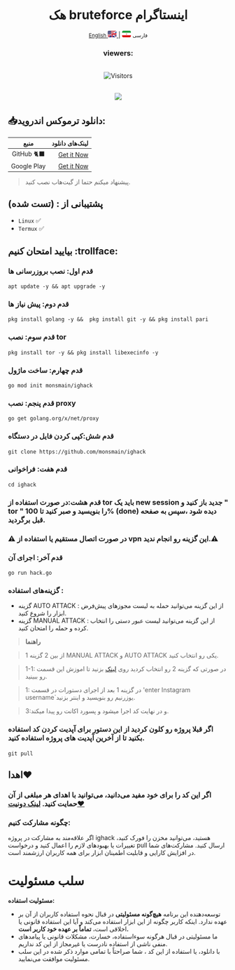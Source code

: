 <div align="center">
    <h1>هک  bruteforce اینستاگرام</h1>
</div>
<div align="center">
    <p>
        <a href="README.md">
            <small>English</small> <img src='images/flag-en.png' alt='English' style='width: 20px;height: 15px;border-radius: 3px;' /> </a> | <img src='images/Flag-iran.png' alt='فارسی' style='width: 20px;height: 15px;border-radius: 3px;' /> <small>فارسی</small>
    </p> <h3>viewers:</h3> <br> <img src="https://profile-counter.glitch.me/monsmain/count.svg" alt="Visitors"><p align="center"> <br><img src="https://github.com/NiREvil/workers-cloudflare/blob/main/Other/pics/snake.svg" width="1280px">
</div>

## 📥دانلود ترموکس اندروید:

| منبع | لینک‌های دانلود |
|:--------:| -------------:|
| GitHub 🐈‍⬛|[Get it Now](https://github.com/termux/termux-app/releases)|
| Google Play|[Get it Now](https://play.google.com/store/apps/details?id=com.termux)|                    
> پیشنهاد میکنم حتما از گیت‌هاب نصب کنید.
## پشتیبانی از : (تست شده)
- `Linux` ✅
- `Termux` ✅
## بیایید امتحان کنیم :trollface:
### قدم اول: نصب بروزرسانی ها
```
apt update -y && apt upgrade -y
```
### قدم دوم: پیش نیاز ها
```
pkg install golang -y &&  pkg install git -y && pkg install pari
```
### قدم سوم: نصب tor
```
pkg install tor -y && pkg install libexecinfo -y 
```
### قدم چهارم: ساخت ماژول
```
go mod init monsmain/ighack
```
### قدم پنجم: نصب proxy
```
go get golang.org/x/net/proxy
```
### قدم شش:کپی کردن فایل در دستگاه
```
git clone https://github.com/monsmain/ighack
```
### قدم هفت: فراخوانی
```
cd ighack
```
### قدم هشت:در صورت استفاده از tor باید یک new session جدید باز کنید و " tor " را بنویسید و صبر کنید تا 100% (done) دیده شود ،سپس به صفحه قبل برگردید.
### ⚠️ در صورت اتصال مستقیم یا استفاده از vpn  این گزینه رو انجام ندید.⚠️

### قدم آخر: اجرای آن
```
go run hack.go
```
### گزینه‌های استفاده :
- گزینه AUTO ATTACK : از این گزینه می‌توانید حمله به لیست مجوزهای پیش‌فرض ابزار را شروع کنید.
- گزینه MANUAL ATTACK : از این گزینه می‌توانید لیست عبور دستی را انتخاب کرده و حمله را امتحان کنید.

>  **راهنما**                        

>1 از بین 2 گزینه MANUAL ATTACK و AUTO ATTACK یکی رو انتخاب کنید.

>1-1: در صورتی که گزینه 2 رو انتخاب کردید روی [لینک](https://github.com/monsmain/ighack/blob/main/Custom%20Pass/FA.md)
 بزنید تا اموزش این قسمت رو ببینید. 

>1: در گزینه 1 بعد از اجرای دستورات در قسمت 'enter Instagram username`یوزرنیم رو بنویسید و اینتر بزنید.

>3:و در نهایت کد اجرا میشود و پسورد اکانت رو پیدا میکند.
### اگر قبلا پروژه رو کلون کردید از این دستور برای آپدیت کردن کد استفاده بکنید تا از آخرین آپدیت های پروژه استفاده کنید.
```
git pull
```
## اهدا❤️
### اگر این کد را برای خود مفید می‌دانید، می‌توانید با اهدای هر مبلغی از آن حمایت کنید.   [لینک دونیت❤️](https://monsmain.carrd.co/)

### چگونه مشارکت کنیم:
اگر علاقه‌مند به مشارکت در پروژه ighack هستید، می‌توانید مخزن را فورک کنید، تغییرات یا بهبودهای لازم را اعمال کنید و درخواست pull ارسال کنید. مشارکت‌های شما در افزایش کارایی و قابلیت اطمینان ابزار برای همه کاربران ارزشمند است.

# سلب مسئولیت
**مسئولیت استفاده:**
* توسعه‌دهنده این برنامه **هیچ‌گونه مسئولیتی** در قبال نحوه استفاده کاربران از آن بر عهده ندارد. اینکه کاربر چگونه از این ابزار استفاده می‌کند و آیا این استفاده قانونی یا اخلاقی است، **تماماً بر عهده خود کاربر است.**
* ما مسئولیتی در قبال هرگونه سوءاستفاده، خسارت، مشکلات قانونی یا پیامدهای منفی ناشی از استفاده نادرست یا غیرمجاز از این کد نداریم.
* با دانلود، یا استفاده از این کد ، شما صراحتاً با تمامی موارد ذکر شده در این سلب مسئولیت موافقت می‌نمایید.

